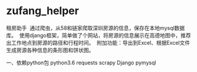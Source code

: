 # zufang_helper
租房助手
  通过爬虫，从58和链家爬取深圳房源的信息，保存在本地mysql数据库。
  使用django框架，简单做了个网站，将房源的信息展示在高德地图中，推荐出工作地点到房源的路径和行程时间。
  附加功能：导出到Excel、根据Excel文件生成房源各种信息的条形图和饼状图。

一、依赖python包 python3.6
  requests
  scrapy
  Django
  pymysql
  
